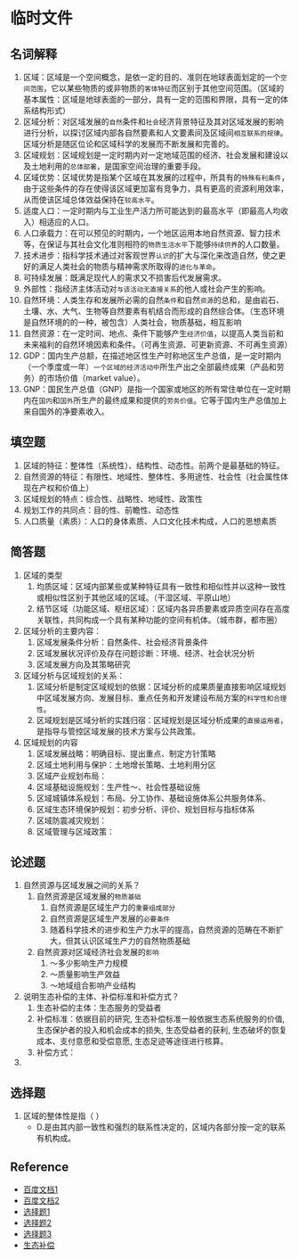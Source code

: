 # 临时文件
## 名词解释
1. 区域：区域是一个空间概念，是依一定的目的、准则在地球表面划定的一个`空间范围`，它以某些物质的或非物质的`客体特征`而区别于其他空间范围。（区域的基本属性：区域是地球表面的一部分，具有一定的范围和界限，具有一定的体系结构形式）
2. 区域分析：对区域发展的`自然`条件和`社会`经济背景特征及其对区域发展的影响进行分析，以探讨区域内部各自然要素和人文要素间及区域间`相互联系的规律`。区域分析是随区位论和区域科学的发展而不断发展和完善的。
3. 区域规划：区域规划是一定时期内对一定地域范围的经济、社会发展和建设以及土地利用的`总体部署`，是国家空间治理的重要手段。
4. 区域优势：区域优势是指某个区域在其发展的过程中，所具有的`特殊有利条件`，由于这些条件的存在使得该区域更加富有竞争力，具有更高的资源利用效率，从而使该区域总体效益保持在`较高水平`。
5. 适度人口：一定时期内与工业生产活力所可能达到的最高水平（即最高人均收入）相适应的人口。
6. 人口承载力：在可以预见的时期内，一个地区运用本地自然资源、智力技术等，在保证与其社会文化准则相符的`物质生活水平`下能够`持续供养`的人口数量。
7. 技术进步：指科学技术通过对客观世界`认识`的扩大与深化来改造自然，使之更好的满足人类社会的物质与精神需求所取得的`进化与革命`。
8. 可持续发展：既满足现代人的需求又不损害后代发展需求。
9. 外部性：指经济主体活动对`与该活动无直接关系`的他人或社会产生的影响。
10. 自然环境：人类生存和发展所必需的自然`条件`和自然`资源`的总和，是由岩石、土壤、水、大气、生物等自然要素有机结合而形成的自然综合体。（生态环境是自然环境的的一种，被包含）人类社会，物质基础，相互影响
11. 自然资源：在一定时间、地点、条件下能够产生`经济价值`，以提高人类当前和未来福利的自然环境因素和条件。（可再生资源、可更新资源、不可再生资源）
12. GDP：国内生产总额，在描述地区性生产时称地区生产总值，是一定时期内（一个季度或一年）`一个区域的经济活动中`所生产出之全部最终成果（产品和劳务）的市场价值（market value）。
13. GNP：国民生产总值（GNP）是指一个国家或地区的所有常住单位在一定时期内在`国内`和`国外`所生产的最终成果和提供的`劳务价值`。它等于国内生产总值加上来自国外的净要素收入。 

## 填空题
1. 区域的特征：整体性（系统性）、结构性、动态性。前两个是最基础的特征。
2. 自然资源的特征：有限性、地域性、整体性、多用途性、社会性（社会属性体现在产权和价值上）
3. 区域规划的特点：综合性、战略性、地域性、政策性
4. 规划工作的共同点：目的性、前瞻性、动态性
5. 人口质量（素质）：人口的身体素质、人口文化技术构成，人口的思想素质

## 简答题
1. 区域的类型
   1. 均质区域：区域内部某些或某种特征具有一致性和相似性并以这种一致性或相似性区别于其他区域的区域。（干湿区域、平原山地）
   2. 结节区域（功能区域、枢纽区域）：区域内各异质要素或异质空间存在高度关联性，共同构成一个具有某种功能的空间有机体。（城市群，都市圈）
2. 区域分析的主要内容：
   1. 区域发展条件分析：自然条件、社会经济背景条件
   2. 区域发展状况评价及存在问题诊断：环境、经济、社会状况分析
   3. 区域发展方向及其策略研究
3. 区域分析与区域规划的关系：
   1. 区域分析是制定区域规划的依据：区域分析的成果质量直接影响区域规划中区域发展方向、发展目标、重点任务和开发建设布局方案的`科学性和合理性`。
   2. 区域规划是区域分析的实践归宿：区域规划是区域分析成果的`直接运用者`，是指导与管控区域发展的技术方案与公共政策。
4. 区域规划的内容
   1. 区域发展战略：明确目标、提出重点、制定方针策略
   2. 区域土地利用与保护：土地增长策略、土地利用分区
   3. 区域产业规划布局：
   4. 区域基础设施规划：生产性～、社会性基础设施
   5. 区域城镇体系规划：布局、分工协作、基础设施体系公共服务体系、
   6. 区域生态环境保护规划：初步分析、评价、规划目标与指标体系
   7. 区域防震减灾规划：
   8. 区域管理与区域政策：
## 论述题
1. 自然资源与区域发展之间的关系？
   1. 自然资源是区域发展的`物质基础`
      1. 自然资源是区域生产力的`重要组成部分`
      2. 自然资源是区域生产发展的`必要条件`
      3. 随着科学技术的进步和生产力水平的提高，自然资源的范畴在不断扩大，但其认识区域生产力的自然物质基础
   2. 自然资源对区域经济社会发展的`影响`
      1. ～多少影响生产力规模
      2. ～质量影响生产效益
      3. ～地域组合影响产业结构
2. 说明生态补偿的主体、补偿标准和补偿方式？
   1. 生态补偿的主体：生态服务的受益者
   2. 补偿标准：依据目前的研究, 生态补偿标准一般依据生态系统服务的价值, 生态保护者的投入和机会成本的损失, 生态受益者的获利, 生态破坏的恢复成本、支付意愿和受偿意愿, 生态足迹等途径进行核算。
   3. 补偿方式：
3. 
## 选择题
1. 区域的整体性是指（ ）
   - D.是由其内部一致性和强烈的联系性决定的，区域内各部分按一定的联系有机构成。
## Reference 
- [百度文档1](https://wenku.baidu.com/view/f2af58293169a4517723a3f6?aggId=5748cfa21cb91a37f111f18583d049649b660e88&fr=catalogMain_text_ernie_recall_backup_new:wk_recommend_main2)
- [百度文档2](https://wenku.baidu.com/view/df5abfc66137ee06eff91850?aggId=5748cfa21cb91a37f111f18583d049649b660e88&fr=catalogMain_graph_v10_recall:wk_recommend_main2)
- [选择题1](http://www.mengmianren.com/zhihuishu2020x/27276.html)
- [选择题2](https://mooc.mengmianren.com/mooc/47814.html)
- [选择题3](http://mengmianren.com/moocdaan/348740.html)
- [生态补偿](http://sourcedb.igsnrr.cas.cn/zw/lw/201012/P020101230581697953571.pdf)